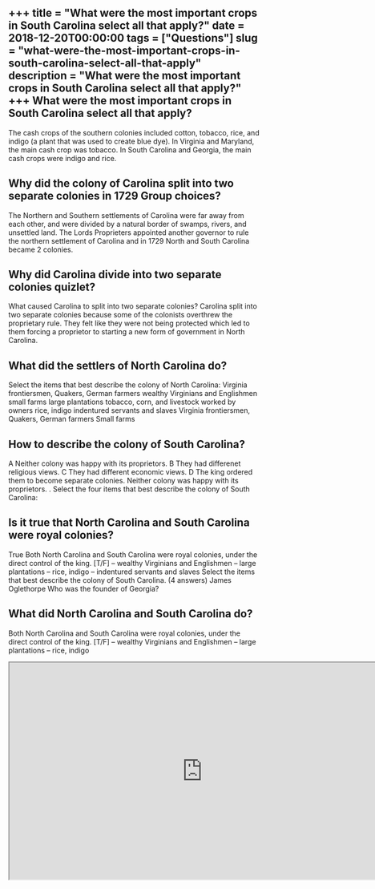 +++
title = "What were the most important crops in South Carolina select all that apply?"
date = 2018-12-20T00:00:00
tags = ["Questions"]
slug = "what-were-the-most-important-crops-in-south-carolina-select-all-that-apply"
description = "What were the most important crops in South Carolina select all that apply?"
+++
What were the most important crops in South Carolina select all that apply?
---------------------------------------------------------------------------

The cash crops of the southern colonies included cotton, tobacco, rice, and indigo (a plant that was used to create blue dye). In Virginia and Maryland, the main cash crop was tobacco. In South Carolina and Georgia, the main cash crops were indigo and rice.

Why did the colony of Carolina split into two separate colonies in 1729 Group choices?
--------------------------------------------------------------------------------------

The Northern and Southern settlements of Carolina were far away from each other, and were divided by a natural border of swamps, rivers, and unsettled land. The Lords Proprieters appointed another governor to rule the northern settlement of Carolina and in 1729 North and South Carolina became 2 colonies.

Why did Carolina divide into two separate colonies quizlet?
-----------------------------------------------------------

What caused Carolina to split into two separate colonies? Carolina split into two separate colonies because some of the colonists overthrew the proprietary rule. They felt like they were not being protected which led to them forcing a proprietor to starting a new form of government in North Carolina.

What did the settlers of North Carolina do?
-------------------------------------------

Select the items that best describe the colony of North Carolina: Virginia frontiersmen, Quakers, German farmers wealthy Virginians and Englishmen small farms large plantations tobacco, corn, and livestock worked by owners rice, indigo indentured servants and slaves Virginia frontiersmen, Quakers, German farmers Small farms

How to describe the colony of South Carolina?
---------------------------------------------

A Neither colony was happy with its proprietors. B They had differenet religious views. C They had different economic views. D The king ordered them to become separate colonies. Neither colony was happy with its proprietors. . Select the four items that best describe the colony of South Carolina:

Is it true that North Carolina and South Carolina were royal colonies?
----------------------------------------------------------------------

True Both North Carolina and South Carolina were royal colonies, under the direct control of the king. \[T/F\] – wealthy Virginians and Englishmen – large plantations – rice, indigo – indentured servants and slaves Select the items that best describe the colony of South Carolina. (4 answers) James Oglethorpe Who was the founder of Georgia?

What did North Carolina and South Carolina do?
----------------------------------------------

Both North Carolina and South Carolina were royal colonies, under the direct control of the king. \[T/F\] – wealthy Virginians and Englishmen – large plantations – rice, indigo

<iframe allow="accelerometer; autoplay; clipboard-write; encrypted-media; gyroscope; picture-in-picture" allowfullscreen="" class="__youtube_prefs__  epyt-is-override  no-lazyload" data-no-lazy="1" data-origheight="433" data-origwidth="770" data-skipgform_ajax_framebjll="" height="433" id="_ytid_92509" loading="lazy" src="https://www.youtube.com/embed/TTYOQ05oDOI?enablejsapi=1&autoplay=0&cc_load_policy=0&cc_lang_pref=&iv_load_policy=1&loop=0&modestbranding=0&rel=1&fs=1&playsinline=0&autohide=2&theme=dark&color=red&controls=1&" title="YouTube player" width="770"></iframe>